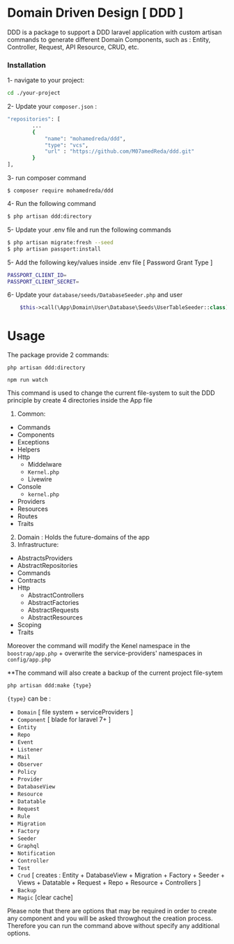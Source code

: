 # Domain Driven Design [ DDD ]
DDD is a package to support a DDD laravel application with custom artisan commands to generate different Domain Components, such as : Entity, Controller, Request, API Resource, CRUD,  etc.

### Installation

1- navigate to your project:
```sh
cd ./your-project
```
2- Update your `composer.json` :
```sh
"repositories": [
        ...
        { 
            "name": "mohamedreda/ddd",
            "type": "vcs",
            "url" : "https://github.com/M07amedReda/ddd.git"
        }
],
```

3- run composer command
```ssh
$ composer require mohamedreda/ddd
```
4- Run the following command

```sh
$ php artisan ddd:directory
```

5-  Update your .env file and run the following commands
```sh
$ php artisan migrate:fresh --seed
$ php artisan passport:install
```
5-  Add the following key/values inside .env file [ Password Grant Type ]
```sh
PASSPORT_CLIENT_ID=
PASSPORT_CLIENT_SECRET=
```
6- Update your `database/seeds/DatabaseSeeder.php` and user
```php
    $this->call(\App\Domain\User\Database\Seeds\UserTableSeeder::class);
```

# Usage
The package provide 2 commands:


```ssh
php artisan ddd:directory
```

```ssh
npm run watch
```
This command is used to change the current file-system to suit the DDD principle by create 4 directories inside the App file
1) Common:
- Commands
- Components
- Exceptions
- Helpers
- Http
    - Middelware
    - `Kernel.php`
    - Livewire
- Console
    - `kernel.php`
- Providers
- Resources
- Routes
- Traits
2) Domain : Holds the future-domains of the app
3) Infrastructure: 
- AbstractsProviders
- AbstractRepositories
- Commands
- Contracts
- Http
    - AbstractControllers
    - AbstractFactories
    - AbstractRequests
    - AbstractResources
- Scoping
- Traits

Moreover the command will modify the Kenel namespace in the `boostrap/app.php` + overwrite the service-providers' namespaces in `config/app.php`

**The command will also create a backup of the current project file-sytem


```ssh
php artisan ddd:make {type}
```
`{type}` can be :
- `Domain` [ file system + serviceProviders ]
- `Component` [ blade for laravel 7+ ]
- `Entity`  
- `Repo` 
- `Event`  
- `Listener` 
- `Mail`
- `Observer`
- `Policy`
- `Provider`
- `DatabaseView`
- `Resource`
- `Datatable`
- `Request`
- `Rule`
- `Migration`   
- `Factory`
- `Seeder` 
- `Graphql` 
- `Notification`
- `Controller`
- `Test`
- `Crud` [ creates : Entity + DatabaseView + Migration + Factory + Seeder + Views + Datatable + Request + Repo + Resource + Controllers ]
- `Backup`
- `Magic` [clear cache]

Please note that there are options that may be required in order to create any component and you will be asked throwghout the creation process. Therefore you can run the command above without specify any additional options.
